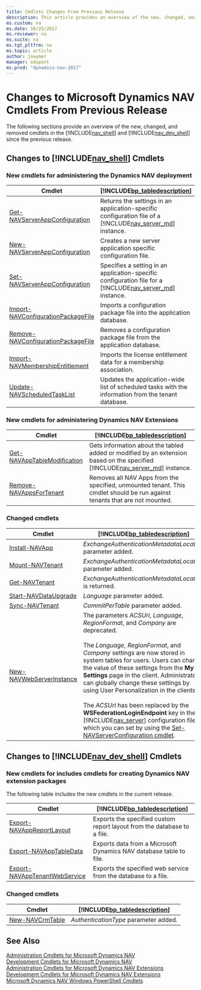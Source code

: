 ```yaml
---
title: Cmdlets Changes From Previous Release
description: This article provides an overview of the new, changed, and removed cmdlets in the Administration Shell and Development Shell since previous release. 
ms.custom: na
ms.date: 10/25/2017
ms.reviewer: na
ms.suite: na
ms.tgt_pltfrm: na
ms.topic: article
author: jswymer
manager: edupont
ms.prod: "dynamics-nav-2017"
---
```

# Changes to Microsoft Dynamics NAV Cmdlets From Previous Release
The following sections provide an overview of the new, changed, and removed cmdlets in the [!INCLUDE[nav_shell](includes/nav_shell_md.md)] and [!INCLUDE[nav_dev_shell](includes/nav_dev_shell_md.md)] since the previous release.  

## Changes to [!INCLUDE[nav_shell](includes/nav_shell_md.md)] Cmdlets  

### New cmdlets for administering the Dynamics NAV deployment  

|Cmdlet|[!INCLUDE[bp_tabledescription](includes/bp_tabledescription_md.md)]|
|------------|---------------------------------------|
|[Get-NAVServerAppConfiguration](https://docs.microsoft.com/en-us/powershell/module/microsoft.dynamics.nav.management/Get-NAVServerAppConfiguration.md)|Returns the settings in an application-specific configuration file of a [!INCLUDE[nav_server_md](includes/nav_server_md.md)] instance.|
|[New-NAVServerAppConfiguration](https://docs.microsoft.com/en-us/powershell/module/microsoft.dynamics.nav.management/New-NAVServerAppConfiguration.md)|Creates a new server application specific configuration file.|
|[Set-NAVServerAppConfiguration](https://docs.microsoft.com/en-us/powershell/module/microsoft.dynamics.nav.management/Set-NAVServerAppConfiguration.md)|Specifies a setting in an application-specific configuration file for a [!INCLUDE[nav_server_md](includes/nav_server_md.md)] instance.|
|[Import-NAVConfigurationPackageFile](https://docs.microsoft.com/en-us/powershell/module/microsoft.dynamics.nav.management/Import-NAVConfigurationPackageFile.md)|Imports a configuration package file into the application database.|
|[Remove-NAVConfigurationPackageFile](https://docs.microsoft.com/en-us/powershell/module/microsoft.dynamics.nav.management/Remove-NAVConfigurationPackageFile.md)| Removes a configuration package file from the application database.|
|[Import-NAVMembershipEntitlement](https://docs.microsoft.com/en-us/powershell/module/microsoft.dynamics.nav.management/Import-NAVMembershipEntitlement.md)|Imports the license entitlement data for a membership association.|
|[Update-NAVScheduledTaskList](https://docs.microsoft.com/en-us/powershell/module/microsoft.dynamics.nav.management/Update-NAVScheduledTaskList.md)|Updates the application-wide list of scheduled tasks with the information from the tenant database.|

<!-- A number of other new cmdlets are available in the [!INCLUDE[nav_shell](includes/nav_shell_md.md)] but are not yet listed here. For a full list, see [Administration Cmdlets for Microsoft Dynamics NAV Extensions](http://go.microsoft.com/fwlink/?LinkID=626874).  -->

### New cmdlets for administering Dynamics NAV Extensions

|Cmdlet|[!INCLUDE[bp_tabledescription](includes/bp_tabledescription_md.md)]|
|------------|---------------------------------------|  
|[Get-NAVAppTableModification](https://docs.microsoft.com/en-us/powershell/module/microsoft.dynamics.nav.apps.management/Get-NAVAppTableModification.md)|Gets information about the tabled added or modified by an extension based on the specified [!INCLUDE[nav_server_md](includes/nav_server_md.md)] instance.|
|[Remove-NAVAppsForTenant](https://docs.microsoft.com/en-us/powershell/module/microsoft.dynamics.nav.apps.management/Remove-NAVAppsForTenant.md)| Removes all NAV Apps from the specified, unmounted tenant. This cmdlet should be run against tenants that are not mounted.|

<!--|[Get-NAVTableSynchSetupForDataUpgrade](https://docs.microsoft.com/en-us/powershell/module/microsoft.dynamics.nav.apps.management/Get-NAVTableSynchSetupForDataUpgrade.md)|Gets information about the tables that will be modified, added, or removed during a tenant data upgrade on the specified  [!INCLUDE[nav_server_md](includes/nav_server_md.md)] instance.|-->

### Changed cmdlets  

|Cmdlet|[!INCLUDE[bp_tabledescription](includes/bp_tabledescription_md.md)]|
|------------|---------------------------------------|  
|[Install-NAVApp](https://docs.microsoft.com/en-us/powershell/module/microsoft.dynamics.nav.apps.management/Install-NAVApp.md)|*ExchangeAuthenticationMetadataLocation* parameter added.|
|[Mount-NAVTenant](https://docs.microsoft.com/en-us/powershell/module/microsoft.dynamics.nav.management/Mount-NAVTenant.md)|*ExchangeAuthenticationMetadataLocation* parameter added.|
|[Get-NAVTenant](https://docs.microsoft.com/en-us/powershell/module/microsoft.dynamics.nav.management/Mount-NAVTenant.md)|*ExchangeAuthenticationMetadataLocation* is returned.|
|[Start-NAVDataUpgrade](https://docs.microsoft.com/en-us/powershell/module/microsoft.dynamics.nav.management/Start-NAVDataUpgrade.md)|*Language* parameter added.|
|[Sync-NAVTenant](https://docs.microsoft.com/en-us/powershell/module/microsoft.dynamics.nav.management/Sync-NAVTenant.md)|*CommitPerTable* parameter added.|
|[New-NAVWebServerInstance](https://docs.microsoft.com/en-us/powershell/module/microsoft.dynamics.nav.management/New-NAVWebServerInstance.md)|The parameters *ACSUri*, *Language*, *RegionFormat*, and *Company* are deprecated. <BR /><BR />The *Language*, *RegionFormat*, and *Company* settings are now stored in system tables for users. Users can change the value of these settings from the **My Settings** page in the client. Administrators can globally change these settings by using User Personalization in the clients.<BR /><BR />The *ACSUri* has been replaced by the **WSFederationLoginEndpoint** key in the [!INCLUDE[nav_server](includes/nav_server_md.md)] configuration file, which you can set by using the [Set-NAVServerConfiguration cmdlet](https://docs.microsoft.com/en-us/powershell/module/microsoft.dynamics.nav.management/Set-NAVServerConfiguration.md).|

## Changes to [!INCLUDE[nav_dev_shell](includes/nav_dev_shell_md.md)] Cmdlets  

### New cmdlets for includes cmdlets for creating Dynamics NAV extension packages
 The following table includes the new cmdlets in the current release.  

|Cmdlet|[!INCLUDE[bp_tabledescription](includes/bp_tabledescription_md.md)]|  
|------------|---------------------------------------|  
|[Export-NAVAppReportLayout](https://docs.microsoft.com/en-us/powershell/module/microsoft.dynamics.nav.apps.tools/Export-NAVAppReportLayout.md)|Exports the specified custom report layout from the database to a file.|
|[Export-NAVAppTableData](https://docs.microsoft.com/en-us/powershell/module/microsoft.dynamics.nav.apps.tools/Export-NAVAppTableData.md) | Exports data from a Microsoft Dynamics NAV database table to file.|
|[Export-NAVAppTenantWebService](https://docs.microsoft.com/en-us/powershell/module/microsoft.dynamics.nav.apps.tools/Export-NAVAppTenantWebService.md)| Exports the specified web service from the database to a file.|

<!-- >  A number of other new cmdlets are available in the [!INCLUDE[nav_dev_shell](includes/nav_dev_shell_md.md)] but are not yet listed here. For a full list, see [Development Cmdlets for Microsoft Dynamics NAV Extensions](http://go.microsoft.com/fwlink/?LinkId=626875). -->

### Changed cmdlets  

|Cmdlet|[!INCLUDE[bp_tabledescription](includes/bp_tabledescription_md.md)]|
|------------|---------------------------------------|  
|[New-NAVCrmTable](https://docs.microsoft.com/en-us/powershell/module/microsoft.dynamics.nav.model.tools/New-NAVCrmTable.md)|*AuthenticationType* parameter added.|

## See Also  
[Administration Cmdlets for Microsoft Dynamics NAV](https://docs.microsoft.com/en-us/powershell/module/microsoft.dynamics.nav.management)  
[Development Cmdlets for Microsoft Dynamics NAV](https://docs.microsoft.com/en-us/powershell/module/microsoft.dynamics.nav.model.tools)  
[Administration Cmdlets for Microsoft Dynamics NAV Extensions](https://docs.microsoft.com/en-us/powershell/module/microsoft.dynamics.nav.apps.management)  
[Development Cmdlets for Microsoft Dynamics NAV Extensions](https://docs.microsoft.com/en-us/powershell/module/microsoft.dynamics.nav.apps.tools)  
[Microsoft Dynamics NAV Windows PowerShell Cmdlets](Microsoft-Dynamics-NAV-Windows-PowerShell-Cmdlets.md)
